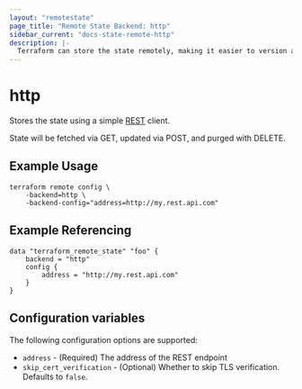 ```yaml
---
layout: "remotestate"
page_title: "Remote State Backend: http"
sidebar_current: "docs-state-remote-http"
description: |-
  Terraform can store the state remotely, making it easier to version and work with in a team.
---
```


# http

Stores the state using a simple [REST](https://en.wikipedia.org/wiki/Representational_state_transfer) client.

State will be fetched via GET, updated via POST, and purged with DELETE.

## Example Usage

```
terraform remote config \
	-backend=http \
	-backend-config="address=http://my.rest.api.com"
```

## Example Referencing

```
data "terraform_remote_state" "foo" {
	backend = "http"
	config {
		address = "http://my.rest.api.com"
	}
}
```

## Configuration variables

The following configuration options are supported:

 * `address` - (Required) The address of the REST endpoint
 * `skip_cert_verification` - (Optional) Whether to skip TLS verification.
   Defaults to `false`.

